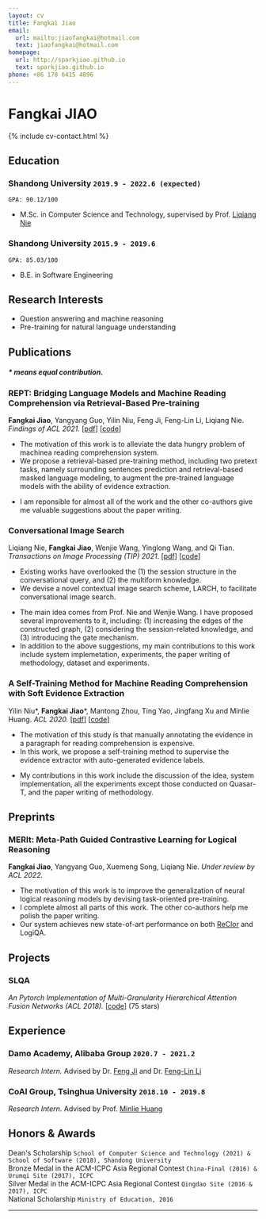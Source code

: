 ```yaml
---
layout: cv
title: Fangkai Jiao
email:
  url: mailto:jiaofangkai@hotmail.com
  text: jiaofangkai@hotmail.com
homepage:
  url: http://sparkjiao.github.io
  text: sparkjiao.github.io
phone: +86 178 6415 4896
---
```


# Fangkai JIAO

<!--
include contact information from the front matter
Supported arguments:
    - homepage: url, text
    - phone
    - email
-->

{% include cv-contact.html %}

## **Education**

### Shandong University `2019.9 - 2022.6 (expected)`

```
GPA: 90.12/100
```

- M.Sc. in Computer Science and Technology, supervised by Prof. [Liqiang Nie](https://liqiangnie.github.io/)

### Shandong University `2015.9 - 2019.6`

```
GPA: 85.03/100
```

- B.E. in Software Engineering

## **Research Interests**

- Question answering and machine reasoning
- Pre-training for natural language understanding

## **Publications**
<!-- <font size=2>* means equal contribution.</font> -->
##### \* means equal contribution.

### **REPT: Bridging Language Models and Machine Reading Comprehension via Retrieval-Based Pre-training**
**Fangkai Jiao**, Yangyang Guo, Yilin Niu, Feng Ji, Feng-Lin Li, Liqiang Nie. _Findings of ACL 2021._
[[pdf](https://arxiv.org/pdf/2105.04201.pdf)]
[[code](https://github.com/SparkJiao/Retrieval-based-Pre-training-for-Machine-Reading-Comprehension)]  
* The motivation of this work is to alleviate the data hungry problem of machinea reading comprehension system.   
* We propose a retrieval-based pre-training method, including two pretext tasks, namely surrounding sentences prediction and retrieval-based masked language modeling, to augment the pre-trained language models with the ability of evidence extraction.   
<!-- - Our pre-training method has achieved substantial improvements over strong baselines on five reading comprehension benchmarks.   -->
* I am reponsible for almost all of the work and the other co-authors give me valuable suggestions about the paper writing.  


### **Conversational Image Search**
Liqiang Nie, **Fangkai Jiao**, Wenjie Wang, Yinglong Wang, and Qi Tian. _Transactions on Image Processing (TIP) 2021_.
[[pdf](https://ieeexplore.ieee.org/document/9528996)]
[[code](https://github.com/SparkJiao/LARCH)]  
* Existing works have overlooked the (1) the session structure in the conversational query, and (2) the multiform knowledge.  
* We devise a novel contextual image search scheme, LARCH, to facilitate conversational image search. 
<!-- * Besides, we construct a augmented dataset based on MMD to facilitate future research.   -->
* The main idea comes from Prof. Nie and Wenjie Wang. I have proposed several improvements to it, including: (1) increasing the edges of the constructed graph, (2) considering the session-related knowledge, and (3) introducing the gate mechanism.  
* In addition to the above suggestions, my main contributions to this work include system implemetation, experiments, the paper writing of methodology, dataset and experiments.  

### **A Self-Training Method for Machine Reading Comprehension with Soft Evidence Extraction**

Yilin Niu\*, **Fangkai Jiao**\*, Mantong Zhou, Ting Yao, Jingfang Xu and Minlie Huang. _ACL 2020._
[[pdf](https://arxiv.org/pdf/2005.05189.pdf)]
[[code](https://github.com/SparkJiao/Self-Training-MRC)]  
* The motivation of this study is that manually annotating the evidence in a paragraph for reading comprehension is expensive.    
* In this work, we propose a self-training method to supervise the evidence extractor with auto-generated evidence labels.    
<!-- * Our method achieves significant improvements on seven datasets over three MRC tasks.   -->
* My contributions in this work include the discussion of the idea, system implementation, all the experiments except those conducted on Quasar-T, and the paper writing of methodology.  

## **Preprints**

### **MERIt: Meta-Path Guided Contrastive Learning for Logical Reasoning**
**Fangkai Jiao**, Yangyang Guo, Xuemeng Song, Liqiang Nie. _Under review by ACL 2022._  
* The motivation of this work is to improve the generalization of neural logical reasoning models by devising task-oriented pre-training.  
* I complete almost all parts of this work. The other co-authors help me polish the paper writing.  
* Our system achieves new state-of-art performance on both [ReClor](https://eval.ai/web/challenges/challenge-page/503/leaderboard/1347) and LogiQA.  

## **Projects**

### SLQA

*An Pytorch Implementation of Multi-Granularity Hierarchical Attention Fusion Networks (ACL 2018).* [[code](https://github.com/SparkJiao/SLQA)] (75 stars)

## **Experience**

### Damo Academy, Alibaba Group `2020.7 - 2021.2`
_Research Intern._   Advised by Dr. [Feng Ji](http://scholar.google.com/citations?user=BxWZ-ZgAAAAJ&hl=zh-CN) and Dr. [Feng-Lin Li](http://scholar.google.it/citations?user=xo_dfnMAAAAJ&hl=en)

### CoAI Group, Tsinghua University `2018.10 - 2019.8`

_Research Intern._   Advised by Prof. [Minlie Huang](http://coai.cs.tsinghua.edu.cn/hml)


## **Honors & Awards**

Dean's Scholarship `School of Computer Science and Technology (2021) & School of Software (2018), Shandong University` <br>
Bronze Medal in the ACM-ICPC Asia Regional Contest `China-Final (2016) & Urumqi Site (2017), ICPC` <br>
Silver Medal in the ACM-ICPC Asia Regional Contest `Qingdao Site (2016 & 2017), ICPC` <br>
National Scholarship `Ministry of Education, 2016` <br>

<!-- Dean Scholarship `School of Software, 2018` <br> -->
<!-- Bronze Medal in the ACM-ICPC Asia Regional Contest China-Final `ICPC, 2016` <br> -->
<!-- Silver Medal in the ACM-ICPC Asia Regional Contest Qingdao Site `ICPC, 2016` <br> -->

---

<!-- ### Footer

Last updated: May 2021 -->
